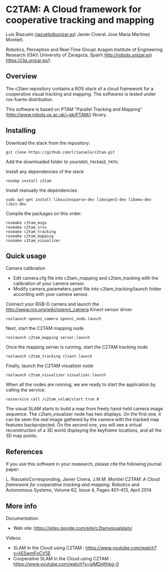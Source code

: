 C2TAM: A Cloud framework for cooperative tracking and mapping
===================================

Luis Riazuelo <riazuelo@unizar.es>\\
Javier Civera\\
Jose Maria Martinez Montiel\\

Robotics, Perception and Real-Time Group\\
Aragón Institute of Engineering Research (I3A)\\
University of Zaragoza, Spain\\
<http://robots.unizar.es>\\
<https://i3a.unizar.es/‎>\\

Overview
-----------------------------------

The c2tam repository contains a ROS stack of a cloud framework for a cooperative visual tracking and mapping. The softwares is tested under ros-fuerte distribution.

This software is based on PTAM "Parallel Tracking and Mapping" (http://www.robots.ox.ac.uk/~gk/PTAM/) library.

Installing
-----------------------------------

Download the stack from the repository:

    git clone https://github.com/lriazuelo/c2tam.git

Add the downloaded folder to your`$ROS_PACKAGE_PATH`.

Install any dependencies of the stack

	rosdep install c2tam

Install manually the dependencies

	sudo apt-get install libsuitesparse-dev libeigen3-dev libxmu-dev libxi-dev

Compile the packages on this order:

	rosmake c2tam_msgs
	rosmake c2tam_srvs
	rosmake c2tam_tracking
	rosmake c2tam_mapping
	rosmake c2tam_visualizer

Quick usage
-----------------------------------

Camera calibration

 * Edit camera.cfg file into c2tam_mapping and c2tam_tracking with the calibration of your camera sensor.
 * Modify camera_parameters.yaml file into c2tam_tracking/launch folder according with your camera sensor.

Connect your RGB-D camera and launch the <http://www.ros.org/wiki/openni_camera> Kinect sensor driver

	roslaunch openni_camera openni_node.launch

Next, start the C2TAM mapping node

	roslaunch c2tam_mapping server.launch

Once the mapping server is running, start the C2TAM tracking node

	roslaunch c2tam_tracking client.launch

Finally, launch the C2TAM visualizer node

	roslaunch c2tam_visualizer visualizer.launch

When all the nodes are running, we are ready to start the application by calling the service:

	rosservice call /c2tam_vslam/start true 0

The visual SLAM starts to build a map from freely hand-held camera image sequence. The c2tam_visualizer node has two displays. On the first one, it can be seen the real image gathered by the camera with the tracked map features backprojected. On the second one, you will see a virtual reconstruction of a 3D world displaying the keyframe locations, and all the 3D map points.

References
-----------------------------------

If you use this software in your reasearch, please cite the following journal paper:

L. RiazueloCorresponding, Javier Civera, J.M.M. Montiel
*C2TAM: A Cloud framework for cooperative tracking and mapping*.
Robotics and Autonomous Systems, Volume 62, Issue 4, Pages 401–413, April 2014

More info
-----------------------------------

Documentation:

 * Web site: https://sites.google.com/site/c2tamvisualslam/

Videos:

 * SLAM In the Cloud using C2TAM : https://www.youtube.com/watch?v=kE5wmFoCV5E
 * Cooperative SLAM In the Cloud using C2TAM : https://www.youtube.com/watch?v=giMDnKhkg-0

